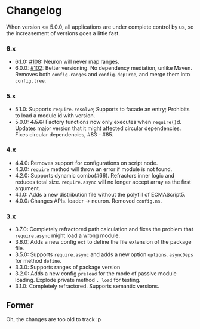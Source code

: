 # Changelog


When version <= 5.0.0, all applications are under complete control by us, so the increasement of versions goes a little fast.

### 6.x

- 6.1.0: [#108][108]: Neuron will never map ranges.
- 6.0.0: [#102][102]: Better versioning. No dependency mediation, unlike Maven. Removes both `config.ranges` and `config.depTree`, and merge them into `config.tree`.

### 5.x

- 5.1.0: Supports `require.resolve`; Supports to facade an entry; Prohibits to load a module id with version.
- 5.0.0: <del>4.5.0:</del> Factory functions now only executes when `require()`d. Updates major version that it might affected circular dependencies. Fixes circular dependencies, #83 - #85.

### 4.x

- 4.4.0: Removes support for configurations on script node.
- 4.3.0: `require` method will throw an error if module is not found.
- 4.2.0: Supports dynamic combo(#66). Refractors inner logic and reduces total size. `require.async` will no longer accept array as the first argument.
- 4.1.0: Adds a new distribution file without the polyfill of ECMAScript5.
- 4.0.0: Changes APIs. loader -> neuron. Removed `config.ns`.

### 3.x

- 3.7.0: Completely refractored path calculation and fixes the problem that `require.async` might load a wrong module.
- 3.6.0: Adds a new config `ext` to define the file extension of the package file.
- 3.5.0: Supports `require.async` and adds a new option `options.asyncDeps` for method `define`.
- 3.3.0: Supports ranges of package version
- 3.2.0: Adds a new config `preload` for the mode of passive module loading. Explode private method `._load` for testing.
- 3.1.0: Completely refractored. Supports semantic versions.

## Former

Oh, the changes are too old to track :p

[108]: https://github.com/kaelzhang/neuron/issues/102
[102]: https://github.com/kaelzhang/neuron/issues/102
